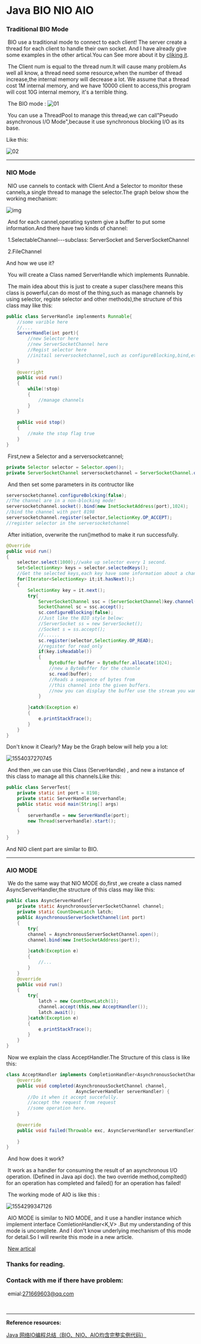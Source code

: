 # Java BIO NIO  AIO

### Traditional BIO Mode

​	BIO use a traditional mode to connect to each client! The server create a thread for each client to handle their own socket. And I have already give some examples in the other artical.You can See more about it by [cliking it]().

​	The Client num is equal to the thread num.It will cause many problem.As well all know, a thread need some resource,when the number of thread increase,the internal memory will decrease a lot. We assume that a thread cost 1M internal memory, and we have 10000 client to access,this program will cost 10G internal memory, it's a terrible thing.

​	The BIO mode :	![01](http://blog.anxpp.com/usr/uploads/2016/05/549520916.png)

​	You can use a ThreadPool to manage this thread,we can call"Pseudo asynchronous I/O Mode",because it use synchronous blocking I/O as its base.

Like this:

![02](http://blog.anxpp.com/usr/uploads/2016/05/614169023.png)



------------------------------------------------

### NIO Mode

​	NIO use cannels to contack with Client.And a Selector to monitor these cannels,a single thread to manage the selector.The graph below show the working mechanism:



![img](http://ifeve.com/wp-content/uploads/2013/06/overview-selectors.png)

​	And for each cannel,operating system give a buffer to put some information.And there have two kinds of channel:

​	1.SelectableChannel---subclass:  ServerSocket and ServerSocketChannel

​	2.FileChannel

And how we use it?

​	You will create a Class named ServerHandle which implements Runnable.

​	The main idea about this is just to create a super class(here means this class is powerful,can do most of the thing,such as manage channels by using selector, registe selector and other methods),the structure of this class may like this:

```java
public class ServerHandle implenments Runnable{
    //some varible here
    //....
    ServerHandle(int port){
        //new Selector here
        //new ServerSocketChannel here
        //Regist selector here
        //initail serversocketchannel,such as configureBlocking,bind,etc
    }
    
    @overright
    public void run()
    {
        while(!stop)
        {
            //manage channels
        }
    }
    
    public void stop()
    {
        //make the stop flag true
    }
} 
```



​	First,new a Selector and a serversocketcannel;

```java
private Selector selector = Selector.open();
private ServerSocketChannel serversocketchannel = ServerSocketChannel.open();
```

​	And then set some parameters in its contructor like

```java
serversocketchannel.configureBolcking(false);
//The channel are in a non-blocking mode!
serversocketchannel.socket().bind(new InetSocketAddress(port),1024);
//bind the channel with port 8198
serversocketchannel.register(selector,SelectionKey.OP_ACCEPT);
//register selector in the serversocketchannel
```

​	After initiation, overwrite the run()method to make it run successfully.

```java
@Override
public void run()
{
    selector.select(1000);//wake up selector every 1 second.
    Set<SelectionKey> keys = selector.selectedKeys();
    //Get the selected keys,each key have some information about a channel.
    for(Iterator<SelectionKey> it;it.hasNext();)
    {
        SelectionKey key = it.next();
        try{
            ServerSocketChannel ssc = (ServerSocketChannel)key.channel();
            SocketChannel sc = ssc.accept();
            sc.configureBlocking(false);
            //Just like the BIO style below:
            //ServerSocket ss = new ServerSocket();
            //Socket s = ss.accept();
            //......
            sc.register(selector,SelectionKey.OP_READ);
            //register for read_only
            if(key.isReadable())
            {
                ByteBuffer buffer = ByteBuffer.allocate(1024);
                //new a ByteBuffer for the channle
                sc.read(buffer);
                //Reads a sequence of bytes from 
                //this channel into the given buffers.
                //now you can display the buffer use the stream you want.
            }
            
        }catch(Exception e)
        {
            e.printStackTrace();
        }
    }
}
```

Don't know it Clearly? May be the Graph below will help you a lot:

![1554037270745](C:\Users\李俊\AppData\Roaming\Typora\typora-user-images\1554037270745.png)



​	And then ,we can use this Class (ServerHandle) , and new a instance of this class to manage all this channels.Like this:

```java
public class ServerTest{
    private static int port = 8198;
    private static ServerHandle serverhandle;
    public static void main(String[] args)
    {
        serverhandle = new ServerHandle(port);
        new Thread(serverhandle).start();
        
    }
}
```

And NIO client part are similar to BIO.



---

### AIO MODE

​	We do the same way that NIO MODE do,first ,we create a class named AsyncServerHandler,the structure of this class may like this:

```java
public class AsyncServerHandler{
    private static AsynchronousServerSocketChannel channel;
    private static CountDownLatch latch;
    public AsynchronousServerSocketChannel(int port)
    {
        try{
        channel = AsynchronousServerSocketChannel.open();
        channel.bind(new InetSocketAddress(port));
            
        }catch(Exception e)
        {
            //...
        }
    }
    @override
    public void run()
    {
        try{
            latch = new CountDownLatch(1);
            channel.accept(this,new AcceptHandler());
            latch.await();
        }catch(Exception e)
        {
            e.printStackTrace();
        }
    }
}
```



​	Now we explain the class AcceptHandler.The Structure of this class is like this:

```java
class AcceptHandler implements CompletionHandler<AsynchronousSocketChannel, AsyncServerHandler> {
    @override
    public void completed(AsynchronousSocketChannel channel,
                          AsyncServerHandler serverHandler) {
        //Do it when it accept succefully.
        //accept the request from request
        //some operation here.
    }
    
    @override
    public void failed(Throwable exc, AsyncServerHandler serverHandler) {
        
    }
}
```

​	And how does it work?

​	It work as a handler for consuming the result of an asynchronous I/O operation. (Defined in Java api doc). the two override method,complted() for  an operation has completed and failed() for an operation has failed!

​	The working mode of AIO is like this :

![1554299347126](C:\Users\李俊\AppData\Roaming\Typora\typora-user-images\1554299347126.png)

​	AIO MODE is similar to NIO MODE, and it use a handler instance which implement interface ComletionHandler<K,V> .But my understanding of this mode is uncomplete. And I don't know  underlying mechanism  of this mode for detail.So I will rewrite this mode in a new article.

​	[New artical ]()





### 											Thanks for reading.

### 						    Contack with me if there have problem:

​																		emial:271669603@qq.com

​														

------

**Reference resources:**

[Java 网络IO编程总结（BIO、NIO、AIO均含完整实例代码）](<http://blog.csdn.net/anxpp/article/details/51512200>)

